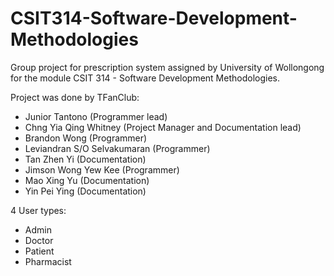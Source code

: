 # CSIT314-Software-Development-Methodologies
Group project for prescription system assigned by University of Wollongong for the module CSIT 314 - Software Development Methodologies.

Project was done by TFanClub:
* Junior Tantono (Programmer lead)
* Chng Yia Qing Whitney (Project Manager and Documentation lead)
* Brandon Wong (Programmer)
* Leviandran S/O Selvakumaran (Programmer)
* Tan Zhen Yi (Documentation)
* Jimson Wong Yew Kee (Programmer)
* Mao Xing Yu (Documentation)
* Yin Pei Ying (Documentation)


4 User types:
* Admin
* Doctor
* Patient
* Pharmacist
